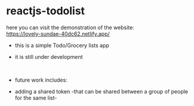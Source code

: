 # reactjs-todolist
here you can visit the demonstration of the website:
</br>
 https://lovely-sundae-40dc62.netlify.app/
 </br>
- this is a simple Todo/Grocery lists app </br>

- it is still under development
 </br>

- future work includes: </br>

- adding a shared token -that can be shared between a group of people for the same list-
